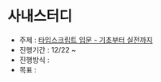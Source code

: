 # 사내스터디

- 주제 : [타입스크립트 입문 - 기초부터 실전까지](https://www.inflearn.com/course/%ED%83%80%EC%9E%85%EC%8A%A4%ED%81%AC%EB%A6%BD%ED%8A%B8-%EC%9E%85%EB%AC%B8)
- 진행기간 : 12/22 ~
- 진행방식 : 
- 목표 : 